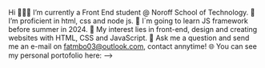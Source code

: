 
Hi
👨🏽‍💻 I’m currently a Front End student @ Noroff School of Technology.
🌱 I’m proficient in html, css and node js.
🔭 I´m going to learn JS framework before summer in 2024.
🤔 My interest lies in front-end, design and creating websites with HTML, CSS and JavaScript.
💬 Ask me a question and send me an e-mail on fatmbo03@outlook.com,  contact annytime!
🌐 You can see my personal portofolio here:
-->
